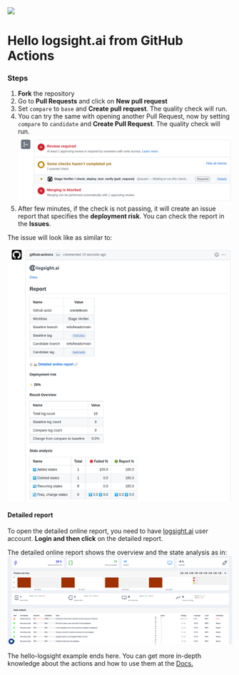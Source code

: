 <a href="https://logsight.ai/"><img src="https://logsight.ai/assets/img/logol.png" width="150"/></a>

# Hello logsight.ai from GitHub Actions

### Steps
1. **Fork** the repository 
2. Go to **Pull Requests** and click on **New pull request**
3. Set `compare` to `base` and **Create pull request**. The quality check will run.
4. You can try the same with opening another Pull Request, now by setting `compare` to `candidate` and **Create Pull Request**. The quality check will run.
![Issue](./check.png)
5. After few minutes, if the check is not passing, it will create an issue report that specifies the **deployment risk**. You can check the report in the **Issues**.

The issue will look like as similar to:

![Issue](./issue.png)

#### Detailed report
To open the detailed online report, you need to have [logsight.ai](https://demo.logsight.ai/) user account. **Login and then click** on the detailed report.

The detailed online report shows the overview and the state analysis as in:
![Report](./report.png)


The hello-logsight example ends here. You can get more in-depth knowledge about the actions and how to use them at the [Docs.](https://docs.logsight.ai/#/monitor_deployments/github_action)

